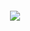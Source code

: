 <h4 align="center">
 <img src="https://user-images.githubusercontent.com/957189/85936118-bc966200-b8cd-11ea-98ae-5cef6605c824.png" />
</h4>
